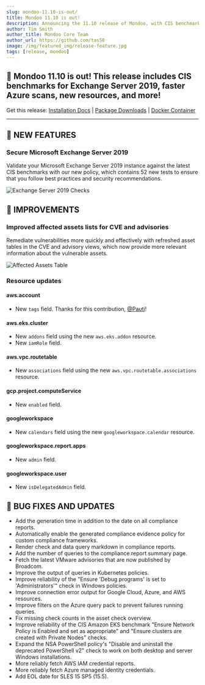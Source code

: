 ```yaml
---
slug: mondoo-11.10-is-out/
title: Mondoo 11.10 is out!
description: Announcing the 11.10 release of Mondoo, with CIS benchmarks for Exchange Server 2019, improvements to the CVE and advisory UI, new resources, and more!
author: Tim Smith
author_title: Mondoo Core Team
author_url: https://github.com/tas50
image: /img/featured_img/release-feature.jpg
tags: [release, mondoo]
---
```


## 🥳 Mondoo 11.10 is out! This release includes CIS benchmarks for Exchange Server 2019, faster Azure scans, new resources, and more!

Get this release: [Installation Docs](https://mondoo.com/docs/cnspec/) | [Package Downloads](https://releases.mondoo.com/cnspec/) | [Docker Container](https://hub.docker.com/r/mondoo/cnspec)

---

## 🎉 NEW FEATURES

### Secure Microsoft Exchange Server 2019

Validate your Microsoft Exchange Server 2019 instance against the latest CIS benchmarks with our new policy, which contains 52 new tests to ensure that you follow best practices and security recommendations.

![Exchange Server 2019 Checks](/img/releases/2024-06-25-mondoo-11.10-is-out/exchange.png)

## 🧹 IMPROVEMENTS

### Improved affected assets lists for CVE and advisories

Remediate vulnerabilities more quickly and effectively with refreshed asset tables in the CVE and advisory views, which now provide more relevant information about the vulnerable assets.

![Affected Assets Table](/img/releases/2024-06-25-mondoo-11.10-is-out/affected-assets-table.png)

### Resource updates

#### aws.account

- New `tags` field. Thanks for this contribution, [@Pauti](https://github.com/pauti)!

#### aws.eks.cluster

- New `addons` field using the new `aws.eks.addon` resource.
- New `iamRole` field.

#### aws.vpc.routetable

- New `associations` field using the new `aws.vpc.routetable.associations` resource.

#### gcp.project.computeService

- New `enabled` field.

#### googleworkspace

- New `calendars` field using the new `googleworkspace.calendar` resource.

#### googleworkspace.report.apps

- New `admin` field.

#### googleworkspace.user

- New `isDelegatedAdmin` field.

## 🐛 BUG FIXES AND UPDATES

- Add the generation time in addition to the date on all compliance reports.
- Automatically enable the generated compliance evidence policy for custom compliance frameworks.
- Render check and data query markdown in compliance reports.
- Add the number of queries to the compliance report summary page.
- Fetch the latest VMware advisories that are now published by Broadcom.
- Improve the output of queries in Kubernetes policies.
- Improve reliability of the "Ensure 'Debug programs' is set to 'Administrators'" check in Windows policies.
- Improve connection error output for Google Cloud, Azure, and AWS resources.
- Improve filters on the Azure query pack to prevent failures running queries.
- Fix missing check counts in the asset check overview.
- Improve reliability of the CIS Amazon EKS benchmark "Ensure Network Policy is Enabled and set as appropriate" and "Ensure clusters are created with Private Nodes" checks.
- Expand the NSA PowerShell policy's "Disable and uninstall the deprecated PowerShell v2" check to work on both desktop and server Windows installations.
- More reliably fetch AWS IAM credential reports.
- More reliably fetch Azure managed identity credentials.
- Add EOL date for SLES 15 SP5 (15.5).

